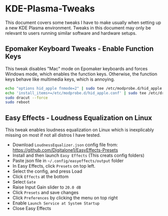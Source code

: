 # KDE-Plasma-Tweaks
This document covers some tweaks I have to make usually when setting up a new KDE Plasma environment. Tweaks in this document may only be relevant to users running similar software and hardware setups.

## Epomaker Keyboard Tweaks - Enable Function Keys
This tweak disables "Mac" mode on Epomaker keyboards and forces Windows mode, which enables the function keys. Otherwise, the function keys behave like multimedia keys, which is annoying.
```bash
echo "options hid_apple fnmode=2" | sudo tee /etc/modprobe.d/hid_apple.conf
echo 'install_items+=/etc/modprobe.d/hid_apple.conf' | sudo tee /etc/dracut.conf.d/hid_apple.conf
sudo dracut --force
sudo reboot
```

## Easy Effects - Loudness Equalization on Linux

This tweak enables loudness equalization on Linux which is inexplicably missing on most if not all distros I have tested.

- Download `LoudnessEqualizer.json` config file from: https://github.com/Digitalone1/EasyEffects-Presets
- Install and then launch `Easy Effects` (This creats config folders)
- Paste json file in `~/.config/easyeffects/output` folder
- In Easy Effects, click `Presets` on top left.
- Select the config, and press Load
- Click `Effects` at the bottom
- Select `Gate`
- Raise Input Gain slider to `20.0 dB`
- Click `Presets` and save changes
- Click `Preferences` by clicking the menu on top right
- Enable `Launch Service at System Startup`
- Close Easy Effects
